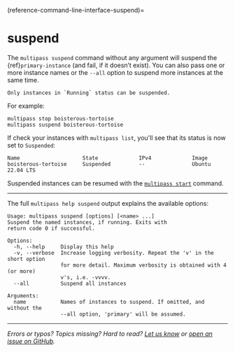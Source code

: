 (reference-command-line-interface-suspend)=
# suspend

The `multipass suspend` command without any argument will suspend the {ref}`primary-instance` (and fail, if it doesn’t exist). You can also pass one or more instance names or the `--all` option to suspend more instances at the same time.

```{note}
Only instances in `Running` status can be suspended.
```

For example:

```{code-block} text
multipass stop boisterous-tortoise
multipass suspend boisterous-tortoise
```

If check your instances with `multipass list`, you'll see that its status is now set to `Suspended`:

```{code-block} text
Name                    State             IPv4             Image
boisterous-tortoise     Suspended         --               Ubuntu 22.04 LTS
```

Suspended instances can be resumed with the [`multipass start`](/reference/command-line-interface/start) command.

---

The full `multipass help suspend` output explains the available options:

```{code-block} text
Usage: multipass suspend [options] [<name> ...]
Suspend the named instances, if running. Exits with
return code 0 if successful.

Options:
  -h, --help     Display this help
  -v, --verbose  Increase logging verbosity. Repeat the 'v' in the short option
                 for more detail. Maximum verbosity is obtained with 4 (or more)
                 v's, i.e. -vvvv.
  --all          Suspend all instances

Arguments:
  name           Names of instances to suspend. If omitted, and without the
                 --all option, 'primary' will be assumed.
```

---

*Errors or typos? Topics missing? Hard to read? <a href="https://docs.google.com/forms/d/e/1FAIpQLSd0XZDU9sbOCiljceh3rO_rkp6vazy2ZsIWgx4gsvl_Sec4Ig/viewform?usp=pp_url&entry.317501128=https://canonical.com/multipass/docs/suspend-command" target="_blank">Let us know</a> or <a href="https://github.com/canonical/multipass/issues/new/choose" target="_blank">open an issue on GitHub</a>.*
